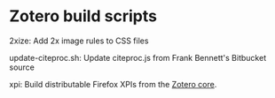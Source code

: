 Zotero build scripts
================================

2xize: Add 2x image rules to CSS files

update-citeproc.sh: Update citeproc.js from Frank Bennett's Bitbucket source

xpi: Build distributable Firefox XPIs from the [Zotero core](https://github.com/zotero/zotero).